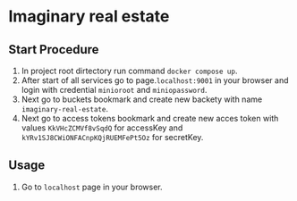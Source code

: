 # Imaginary real estate 

## Start Procedure 

1. In project root dirtectory run command ```docker compose up```.
2. After start of all services go to page.```localhost:9001``` in your browser and login with credential ```minioroot``` and ```miniopassword```.
3. Next go to buckets bookmark and create new backety with name ```imaginary-real-estate```.
4. Next go to access tokens bookmark and create new acces token with values ```KkVHcZCMVf8vSqdQ``` for accessKey and ```kYRv1SJ8CWiONFACnpKQjRUEMFePt5Oz``` for secretKey.

## Usage 
1. Go to ```localhost``` page in your browser.